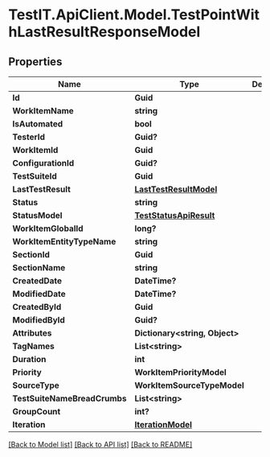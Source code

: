 # TestIT.ApiClient.Model.TestPointWithLastResultResponseModel

## Properties

Name | Type | Description | Notes
------------ | ------------- | ------------- | -------------
**Id** | **Guid** |  | 
**WorkItemName** | **string** |  | [optional] 
**IsAutomated** | **bool** |  | 
**TesterId** | **Guid?** |  | [optional] 
**WorkItemId** | **Guid** |  | 
**ConfigurationId** | **Guid?** |  | [optional] 
**TestSuiteId** | **Guid** |  | 
**LastTestResult** | [**LastTestResultModel**](LastTestResultModel.md) |  | [optional] 
**Status** | **string** |  | [optional] 
**StatusModel** | [**TestStatusApiResult**](TestStatusApiResult.md) |  | [optional] 
**WorkItemGlobalId** | **long?** |  | [optional] 
**WorkItemEntityTypeName** | **string** |  | [optional] 
**SectionId** | **Guid** |  | 
**SectionName** | **string** |  | [optional] 
**CreatedDate** | **DateTime?** |  | [optional] 
**ModifiedDate** | **DateTime?** |  | [optional] 
**CreatedById** | **Guid** |  | 
**ModifiedById** | **Guid?** |  | [optional] 
**Attributes** | **Dictionary&lt;string, Object&gt;** |  | [optional] 
**TagNames** | **List&lt;string&gt;** |  | [optional] 
**Duration** | **int** |  | 
**Priority** | **WorkItemPriorityModel** |  | 
**SourceType** | **WorkItemSourceTypeModel** |  | 
**TestSuiteNameBreadCrumbs** | **List&lt;string&gt;** |  | [optional] 
**GroupCount** | **int?** |  | [optional] 
**Iteration** | [**IterationModel**](IterationModel.md) |  | [optional] 

[[Back to Model list]](../README.md#documentation-for-models) [[Back to API list]](../README.md#documentation-for-api-endpoints) [[Back to README]](../README.md)

